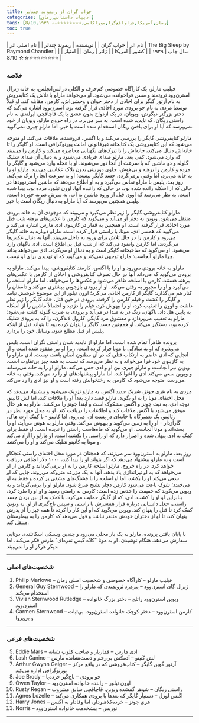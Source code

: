 ```yaml
---
title: خواب گران از ریموند چندلر
categories: [ادبیات داستانی,رمان]
tags: [رمان,آمریکا,فراواقع‌گرا,موراکامی,⭐⭐⭐⭐⭐⭐⭐⭐☆☆ 8/10,۱۹۳۹]
toc: true
---
```


| نام اثر | خواب گران |
| نویسنده | ریموند چندلر |
| نام اصلی اثر | The Big Sleep by Raymond Chandler  |
| سال چاپ | ۱۹۳۹ |
| کشور | آمریکا |
| ژانر | رمان |
| امتیاز | ⭐⭐⭐⭐⭐⭐⭐⭐☆☆ 8/10 |

### خلاصه

فیلیپ مارلو، یک کارآگاه خصوصی کم‌حرف و الکلی در لس‌آنجلس، به خانه ژنرال استرن‌وود ثروتمند و مسن فراخوانده می‌شود. او می‌خواهد مارلو با تلاش یک کتابفروش به نام آرتور گیگر برای اخاذی از دختر جوان و وحشی‌اش، کارمن، مقابله کند. او قبلاً توسط مردی به نام جو برودی مورد اخاذی قرار گرفته بود. استرن‌وود اشاره می‌کند که دختر بزرگتر دیگرش، ویویان، در یک ازدواج بدون عشق با یک قاچاقچی ایرلندی به نام راستی ریگان، که ناپدید شده است، به سر می‌برد. در راه خروج مارلو، ویویان از خود می‌پرسد که آیا او برای یافتن ریگان استخدام شده است یا خیر، اما مارلو چیزی نمی‌گوید.

مارلو کتابفروشی گایگر را بررسی می‌کند و با اگنس، فروشنده، ملاقات می‌کند. او متوجه می‌شود که این کتابفروشی یک کتابخانه غیرقانونی امانت پورنوگرافی است. او گایگر را تا خانه‌اش دنبال می‌کند، خانه‌اش را با تیرک‌های نگهبانی محاصره می‌کند و کارمن را می‌بیند که وارد می‌شود. کمی بعد، مارلو صدای فریادی می‌شنود و به دنبال آن صدای شلیک گلوله و دو ماشین که با سرعت از آنجا دور می‌شوند. او با عجله وارد می‌شود و گایگر را مرده و کارمن را برهنه و بی‌هوش، جلوی دوربینی بدون پلاک عکاسی می‌بیند. مارلو او را به خانه می‌برد، اما وقتی برمی‌گردد، جسد گایگر نیست؛ او به سرعت آنجا را ترک می‌کند. روز بعد، پلیس با مارلو تماس می‌گیرد و به او اطلاع می‌دهد که ماشین استرنوودها در حالی که از اسکله رانده شده بود، در حالی که راننده آنها، اوون تیلور، مرده بود، پیدا شده است. به نظر می‌رسد که اوون قبل از ورود ماشین به آب، به سرش ضربه خورده است. پلیس همچنین می‌پرسد که آیا مارلو به دنبال ریگان است یا خیر.

مارلو کتابفروشی گایگر را زیر نظر می‌گیرد و می‌بیند که موجودی آن به خانه برودی منتقل می‌شود. ویوین به دفتر او می‌آید و می‌گوید که کارمن با عکس‌های برهنه شب قبل مورد اخاذی قرار گرفته است. او همچنین به قمار در کازینوی ادی مارس اشاره می‌کند و می‌گوید که همسر ادی، مونا، با راستی فرار کرده است. مارلو دوباره به خانه گایگر می‌رود و کارمن را در حال تلاش برای ورود به داخل می‌بیند. آنها به دنبال عکس‌ها می‌گردند، اما کارمن وانمود می‌کند که از شب قبل بی‌اطلاع است. ادی ناگهان وارد می‌شود. او می‌گوید که صاحبخانه گایگر است و به دنبال او می‌گردد. ادی می‌خواهد بداند چرا مارلو آنجاست؛ مارلو توجهی نمی‌کند و می‌گوید که او تهدیدی برای او نیست.

مارلو به خانه برودی می‌رود و او را با اگنس، کارمند کتابفروشی، پیدا می‌کند. مارلو به برودی می‌گوید که می‌داند آنها در حال تصرف کتابفروشی و اخاذی از کارمن با عکس‌های برهنه هستند. کارمن با اسلحه ظاهر می‌شود و عکس‌ها را می‌خواهد، اما مارلو اسلحه را می‌گیرد و او را مجبور به رفتن می‌کند. او از برودی بازجویی بیشتری می‌کند و داستان را کنار هم می‌گذارد: گایگر از کارمن اخاذی می‌کرد؛ اوون تیلور از این موضوع خوشش نیامد و گایگر را کشت و فیلم کارمن را گرفت. برودی در حین قتل، خانه گایگر را زیر نظر داشت و اوون را تعقیب کرد، او را بیهوش کرد، فیلم را دزدید و احتمالاً ماشین را از اسکله به پایین هل داد. ناگهان، زنگ در به صدا در می‌آید و برودی به ضرب گلوله کشته می‌شود؛ مارلو به تعقیب می‌پردازد و معشوق مرد گایگر، کارول لاندگرن، را که به برودی شلیک کرده بود، دستگیر می‌کند. او همچنین جسد گایگر را پنهان کرده بود تا بتواند قبل از اینکه پلیس از قتل مطلع شود، وسایل خود را بردارد.


پرونده ظاهراً تمام شده است، اما مارلو از ناپدید شدن راستی نگران است. پلیس می‌پذیرد که او به سادگی با مونا فرار کرده است، زیرا او نیز مفقود شده است و از آنجایی که ادی حاضر به ارتکاب قتلی که در آن مظنون اصلی باشد، نیست. ادی مارلو را به کازینوی خود فرا می‌خواند و به نظر می‌رسد که نسبت به همه چیز بی‌تفاوت است. ویوین نیز آنجاست و مارلو چیزی بین او و ادی حس می‌کند. مارلو او را به خانه می‌رساند و ویوین سعی می‌کند ادی را اغوا کند، اما مارلو پیشنهادهای او را رد می‌کند. وقتی به خانه می‌رسد، متوجه می‌شود که کارمن به رختخوابش رفته است و او نیز ادی را رد می‌کند.

مردی به نام هری جونز، شریک جدید اگنس، به مارلو نزدیک می‌شود و پیشنهاد می‌دهد که محل اختفای مونا را به او بگوید. مارلو قصد دارد بعداً او را ملاقات کند، اما لش کانینو، نوچه ادی، به نیت جونز و اگنس مشکوک است و ابتدا جونز را می‌کشد. مارلو به هر حال موفق می‌شود با اگنس ملاقات کند و اطلاعات را دریافت کند. او به محل مورد نظر در رئالیتو، یک تعمیرگاه با خانه‌ای در پشت آن، می‌رود، اما کانینو - با کمک آرت هاک، گاراژدار - او را به زمین می‌کوبد و بیهوش می‌کند. وقتی مارلو به هوش می‌آید، او را بسته‌اند و مونا آنجاست. او می‌گوید که ماه‌هاست راستی را ندیده است. او فقط برای کمک به ادی پنهان شده و اصرار دارد که او راستی را نکشته است. او مارلو را آزاد می‌کند و مونا به کانینو شلیک می‌کند و او را می‌کشد.

روز بعد، مارلو به استرن‌وود سر می‌زند، که همچنان در مورد محل اختفای راستی کنجکاو است و به مارلو پیشنهاد می‌دهد که اگر بتواند او را پیدا کند، ۱۰۰۰ دلار اضافی دریافت خواهد کرد. در راه خروج، مارلو اسلحه کارمن را به او برمی‌گرداند و کارمن از او می‌خواهد که به او تیراندازی یاد بدهد. آنها به یک مزرعه متروکه می‌روند، جایی که او سعی می‌کند او را بکشد، اما او اسلحه را با فشنگ‌های مشقی پر کرده و فقط به او می‌خندد؛ شوک باعث می‌شود کارمن دچار تشنج صرع شود. مارلو او را برمی‌گرداند و به ویوین می‌گوید که حقیقت را حدس زده است: کارمن به راستی رسید و او او را طرد کرد، بنابراین او او را کشت. ادی، که از گایگر حمایت می‌کرد، با کمک به از بین بردن جسد راستی، جعل داستانی درباره فرار همسرش با راستی و سپس باج‌گیری از او، به ویوین کمک کرد تا قتل را پنهان کند. ویوین می‌گوید که او این کار را کرده تا همه چیز را از پدرش پنهان کند، تا او از دختران خودش متنفر نباشد و قول می‌دهد که کارمن را به بیمارستان منتقل کند.


با پایان یافتن پرونده، مارلو به یک بار محلی می‌رود و چندین ویسکی اسکاتلندی دوتایی سفارش می‌دهد. هنگام نوشیدن، او به مونا "کلاه گیس نقره‌ای" مارس فکر می‌کند، اما دیگر هرگز او را نمی‌بیند.


---

### شخصیت‌های اصلی

1. Philip Marlowe – فیلیپ مارلو – کارآگاه خصوصی و شخصیت اصلی رمان
2. General Guy Sternwood – ژنرال گای استرن‌وود – پیرمرد ثروتمندی که مارلو را استخدام می‌کند
3. Vivian Sternwood Rutledge – ویوین استرن‌وود راتلج – دختر بزرگ خانواده استرن‌وود
4. Carmen Sternwood – کارمن استرن‌وود – دختر کوچک خانواده استرن‌وود، بی‌ثبات و بی‌پروا

---

### شخصیت‌های فرعی

5. Eddie Mars – ادی مارس – قمارباز و صاحب کلوپ شبانه
6. Lash Canino – لش کَنینو – آدمکش بی‌رحم و دست‌نشانده مارس
7. Arthur Gwynn Geiger – آرتور گوین گایگر – کتاب‌فروشی که در واقع مرکز پورنوگرافی اداره می‌کند
8. Joe Brody – جو برودی – باج‌گیر خرده‌پا
9. Owen Taylor – اوون تیلور – راننده خانواده استرن‌وود
10. Rusty Regan – راستی ریگان – شوهر گمشده ویوین، قاچاقچی سابق مشروب
11. Agnes Lozelle – اگنس لوزل – دستیار گایگر که بعدها با برودی همکاری می‌کند
12. Harry Jones – هری جونز – خرده‌کلاهبردار، اما وفادار به اگنس
13. Norris – نوریس – پیشخدمت خانواده استرن‌وود

---

